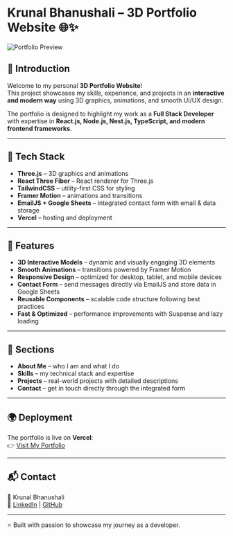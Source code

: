 # Krunal Bhanushali – 3D Portfolio Website 🌐✨

![Portfolio Preview](https://i.ibb.co/9ykhLtM/Thumbnail.png)

## 🚀 Introduction

Welcome to my personal **3D Portfolio Website**!  
This project showcases my skills, experience, and projects in an **interactive and modern way** using 3D graphics, animations, and smooth UI/UX design.

The portfolio is designed to highlight my work as a **Full Stack Developer** with expertise in **React.js, Node.js, Nest.js, TypeScript, and modern frontend frameworks**.

---

## 🔧 Tech Stack

- **Three.js** – 3D graphics and animations
- **React Three Fiber** – React renderer for Three.js
- **TailwindCSS** – utility-first CSS for styling
- **Framer Motion** – animations and transitions
- **EmailJS + Google Sheets** – integrated contact form with email & data storage
- **Vercel** – hosting and deployment

---

## 🎨 Features

- **3D Interactive Models** – dynamic and visually engaging 3D elements
- **Smooth Animations** – transitions powered by Framer Motion
- **Responsive Design** – optimized for desktop, tablet, and mobile devices
- **Contact Form** – send messages directly via EmailJS and store data in Google Sheets
- **Reusable Components** – scalable code structure following best practices
- **Fast & Optimized** – performance improvements with Suspense and lazy loading

---

## 📂 Sections

- **About Me** – who I am and what I do
- **Skills** – my technical stack and expertise
- **Projects** – real-world projects with detailed descriptions
- **Contact** – get in touch directly through the integrated form

---

## 🌍 Deployment

The portfolio is live on **Vercel**:  
👉 [Visit My Portfolio](https://krunalbhanushali-portfolio.vercel.app/)

---

## 📬 Contact

💼 Krunal Bhanushali  
🔗 [LinkedIn](https://linkedin.com/in/krunalbhanushali) | [GitHub](https://github.com/krunalbhanushali)

---

⭐ Built with passion to showcase my journey as a developer.
